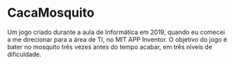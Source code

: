 # CacaMosquito
Um jogo criado durante a aula de Informática em 2019, quando eu comecei a me direcionar para a área de TI, no MIT APP Inventor.
O objetivo do jogo é bater no mosquito três vezes antes do tempo acabar, em três níveis de dificuldade.
